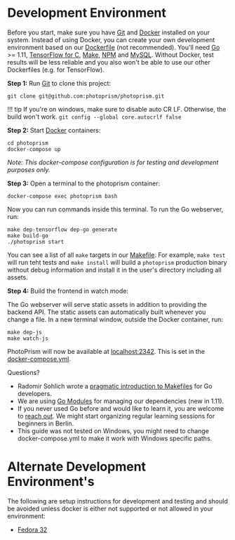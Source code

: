 # Development Environment

Before you start, make sure you have [Git](https://git-scm.com/downloads) and [Docker](https://store.docker.com/search?q=docker&type=edition&offering=community) installed on your system.
Instead of using Docker, you can create your own development environment
based on our [Dockerfile](https://github.com/photoprism/photoprism/blob/develop/docker/development/Dockerfile) (not recommended). You'll need [Go](https://golang.org/dl/) >= 1.11, [TensorFlow for C](https://www.tensorflow.org/install/lang_c), [Make](http://www.gnu.org/software/make//make.html), [NPM](https://nodejs.org/en/download/) and [MySQL](https://dev.mysql.com/downloads/mysql/). Without Docker, test results will be less reliable and you also won't be able to use our other Dockerfiles (e.g. for TensorFlow).

**Step 1:** Run [Git](https://git-scm.com/downloads) to clone this project:

```
git clone git@github.com:photoprism/photoprism.git
```

!!! tip
    If you're on windows, make sure to disable auto CR LF. Otherwise, the build won't work.
    `git config --global core.autocrlf false`
    

**Step 2:** Start [Docker](https://www.docker.com/) containers:

```
cd photoprism
docker-compose up
```

*Note: This docker-compose configuration is for testing and development purposes only.*

**Step 3:** Open a terminal to the photoprism container:

```
docker-compose exec photoprism bash
```

Now you can run commands inside this terminal. To run the Go webserver, run:

```
make dep-tensorflow dep-go generate
make build-go
./photoprism start
```

You can see a list of all `make` targets in our [Makefile](https://github.com/photoprism/photoprism/blob/develop/Makefile). For example, `make test` will run teht tests and `make install` will build a `photoprism` production binary without debug information and install it in the user's directory including all assets.

**Step 4:** Build the frontend in watch mode:

The Go webserver will serve static assets in addition to providing the backend API. The static assets can automatically built whenever you change a file. In a new terminal window, outside the Docker container, run:

```
make dep-js
make watch-js
```

PhotoPrism will now be available at [localhost:2342](http://localhost:2342/). This is set in the [docker-compose.yml](https://github.com/photoprism/photoprism/blob/develop/docker-compose.yml).

Questions?

* Radomir Sohlich wrote a [pragmatic introduction to Makefiles](https://sohlich.github.io/post/go_makefile/) for Go developers.
* We are using [Go Modules](https://github.com/golang/go/wiki/Modules) for managing our dependencies (new in 1.11).
* If you never used Go before and would like to learn it, you are welcome to [reach out](mailto:hello@photoprism.app). We might start organizing regular learning sessions for beginners in Berlin.
* This guide was not tested on Windows, you might need to change docker-compose.yml to make it work with Windows specific paths.

# Alternate Development Environment's

The following are setup instructions for development and testing and should be avoided unless docker is either not supported or not allowed in your environment:

* [Fedora 32](setup-fedora.md)
